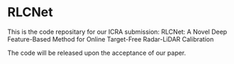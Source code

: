 # RLCNet
This is the code repositary for our ICRA submission: RLCNet: A Novel Deep Feature-Based Method for Online Target-Free Radar-LiDAR Calibration

The code will be released upon the acceptance of our paper.
